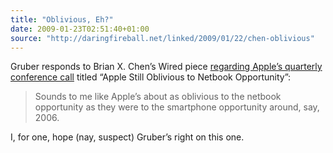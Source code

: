 ```yaml
---
title: "Oblivious, Eh?"
date: 2009-01-23T02:51:40+01:00
source: "http://daringfireball.net/linked/2009/01/22/chen-oblivious"
---
```


Gruber responds to Brian X. Chen’s Wired piece [regarding Apple’s quarterly conference call](http://blog.wired.com/gadgets/2009/01/apple-still-thi.html) titled “Apple Still Oblivious to Netbook Opportunity”:

> Sounds to me like Apple’s about as oblivious to the netbook opportunity as they were to the smartphone opportunity around, say, 2006.

I, for one, hope (nay, suspect) Gruber’s right on this one.
